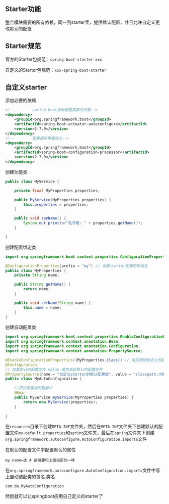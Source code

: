 

## Starter功能
整合模块需要的所有依赖，同一到starter里，提供默认配置，并且允许自定义更改默认的配置

## Starter规范
官方的Starter包规范：`spring-boot-starter-xxx`

自定义的Starter包规范：`xxx-spring-boot-starter`

## 自定义starter
添加必要的依赖

```xml
<!--        spring-boot自动配置需要的依赖-->
<dependency>
    <groupId>org.springframework.boot</groupId>
    <artifactId>spring-boot-actuator-autoconfigure</artifactId>
    <version>2.7.0</version>
</dependency>
<!--        配置提示需要加上-->
<dependency>
    <groupId>org.springframework.boot</groupId>
    <artifactId>spring-boot-configuration-processor</artifactId>
    <version>2.7.0</version>
</dependency>
```

创建功能类

```java
public class MyService {

    private final MyProperties properties;

    public MyService(MyProperties properties) {
        this.properties = properties;
    }

    public void sayName() {
        System.out.println("名字是: " + properties.getName());
    }

}
```

创建配置绑定类

```java
import org.springframework.boot.context.properties.ConfigurationProperties;

@ConfigurationProperties(prefix = "my") // 设置starter配置的前缀名
public class MyProperties {
    private String name;

    public String getName() {
        return name;
    }

    public void setName(String name) {
        this.name = name;
    }
}
```

创建自动配置类

```java
import org.springframework.boot.context.properties.EnableConfigurationProperties;
import org.springframework.context.annotation.Bean;
import org.springframework.context.annotation.Configuration;
import org.springframework.context.annotation.PropertySource;

@EnableConfigurationProperties({MyProperties.class}) // 指定刚刚自定义的配置绑定类
@Configuration
// 加载默认的配置文件 value 属性指定默认的配置文件
@PropertySource(name = "自定义starter的默认配置值", value = "classpath:/META-INF/my-default.properties")
public class MyAutoConfiguration {

    //把功能类放到容器中
    @Bean
    public MyService myService(MyProperties properties) {
        return new MyService(properties);
    }
    
}
```

在`resources`目录下创建`META-INF`文件夹，然后在`META-INF`文件夹下创建默认的配置文件`my-default.properties`和`spring`文件夹，最后在`spring`文件夹下创建`org.springframework.autoconfigure.AutoConfiguration.imports`文件

在默认的配置文件中配置默认的属性

```properties
my.name=达 # 前缀要和上面指定的一样
```

在`org.springframework.autoconfigure.AutoConfiguration.imports`文件中写上自动装配类的包名.类名

```properties
com.da.MyAutoConfiguration
```

然后就可以让springboot应用自己定义的starter了


